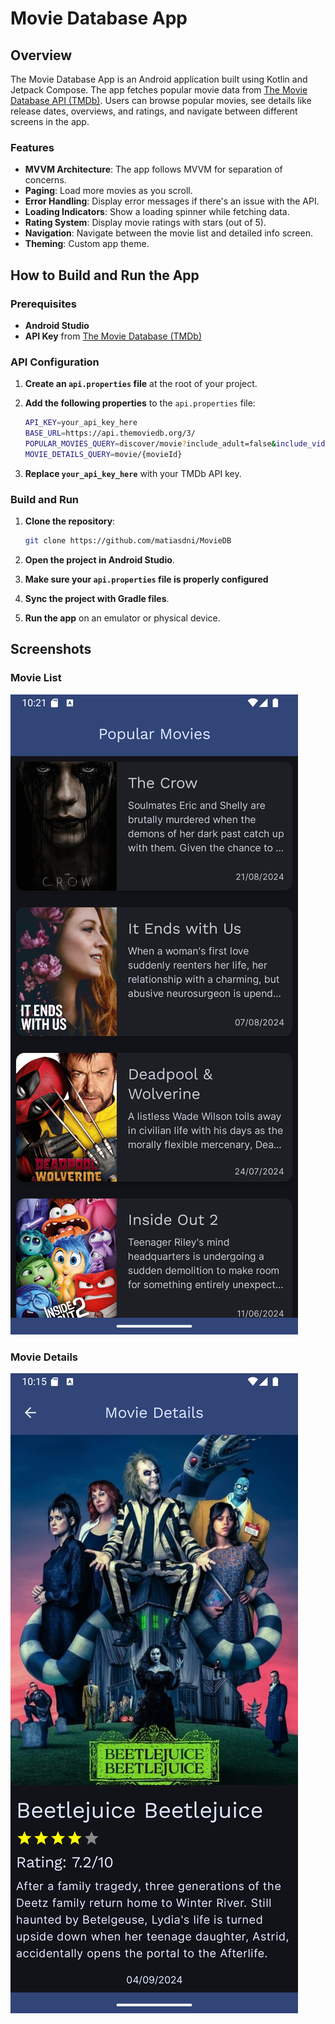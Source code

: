 # Movie Database App

## Overview

The Movie Database App is an Android application built using Kotlin and Jetpack Compose. The app
fetches popular movie data from [The Movie Database API (TMDb)](https://www.themoviedb.org/). Users
can browse popular movies, see details like release dates, overviews, and ratings, and navigate
between different screens in the app.

### Features

- **MVVM Architecture**: The app follows MVVM for separation of concerns.
- **Paging**: Load more movies as you scroll.
- **Error Handling**: Display error messages if there's an issue with the API.
- **Loading Indicators**: Show a loading spinner while fetching data.
- **Rating System**: Display movie ratings with stars (out of 5).
- **Navigation**: Navigate between the movie list and detailed info screen.
- **Theming**: Custom app theme.

## How to Build and Run the App

### Prerequisites

- **Android Studio**
- **API Key**
  from [The Movie Database (TMDb)](https://developer.themoviedb.org/docs/getting-started)

### API Configuration

1. **Create an `api.properties` file** at the root of your project.
2. **Add the following properties** to the `api.properties` file:

   ```bash
   API_KEY=your_api_key_here
   BASE_URL=https://api.themoviedb.org/3/
   POPULAR_MOVIES_QUERY=discover/movie?include_adult=false&include_video=false&language=en-US&page=1&sort_by=popularity.desc
   MOVIE_DETAILS_QUERY=movie/{movieId}
   ```

3. **Replace `your_api_key_here`** with your TMDb API key.

### Build and Run

1. **Clone the repository**:

   ```bash
   git clone https://github.com/matiasdni/MovieDB
   ```

2. **Open the project in Android Studio**.
3. **Make sure your `api.properties` file is properly configured**
4. **Sync the project with Gradle files**.
5. **Run the app** on an emulator or physical device.

## Screenshots

### Movie List

![Movie List](images/movie_list.png)

### Movie Details

![Movie Details](images/movie_details.png)
